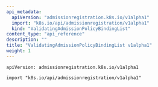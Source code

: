 ```yaml
---
api_metadata:
  apiVersion: "admissionregistration.k8s.io/v1alpha1"
  import: "k8s.io/api/admissionregistration/v1alpha1"
  kind: "ValidatingAdmissionPolicyBindingList"
content_type: "api_reference"
description: ""
title: "ValidatingAdmissionPolicyBindingList v1alpha1"
weight: 1
---
```



`apiVersion: admissionregistration.k8s.io/v1alpha1`

`import "k8s.io/api/admissionregistration/v1alpha1"`



